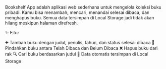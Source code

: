Bookshelf App adalah aplikasi web sederhana untuk mengelola koleksi buku pribadi.
Kamu bisa menambah, mencari, menandai selesai dibaca, dan menghapus buku. Semua data tersimpan di Local Storage jadi tidak akan hilang meskipun halaman direfresh.

✨ Fitur

➕ Tambah buku dengan judul, penulis, tahun, dan status selesai dibaca
🔄 Pindahkan buku antara Telah Dibaca dan Belum Dibaca
❌ Hapus buku dari rak
🔍 Cari buku berdasarkan judul
💾 Data otomatis tersimpan di Local Storage
